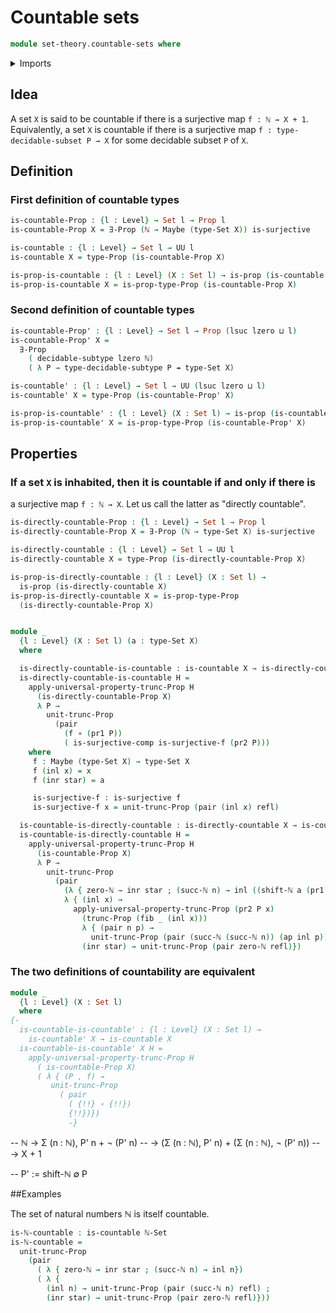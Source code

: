 # Countable sets

```agda
module set-theory.countable-sets where
```

<details><summary>Imports</summary>

```agda
open import elementary-number-theory.natural-numbers

open import foundation.decidable-subtypes
open import foundation.existential-quantification
open import foundation.maybe
open import foundation.propositions
open import foundation.propositional-truncations 
open import foundation.sets
open import foundation.shifting-sequences 
open import foundation.surjective-maps
open import foundation.unit-type
open import foundation.universe-levels

open import foundation-core.coproduct-types
open import foundation-core.dependent-pair-types
open import foundation-core.empty-types
open import foundation-core.fibers-of-maps
open import foundation-core.functions
open import foundation-core.identity-types
open import foundation-core.negation
```

</details>

## Idea

A set `X` is said to be countable if there is a surjective map `f : ℕ → X + 1`.
Equivalently, a set `X` is countable if there is a surjective map
`f : type-decidable-subset P → X` for some decidable subset `P` of `X`.

## Definition

### First definition of countable types

```agda
is-countable-Prop : {l : Level} → Set l → Prop l
is-countable-Prop X = ∃-Prop (ℕ → Maybe (type-Set X)) is-surjective

is-countable : {l : Level} → Set l → UU l
is-countable X = type-Prop (is-countable-Prop X)

is-prop-is-countable : {l : Level} (X : Set l) → is-prop (is-countable X)
is-prop-is-countable X = is-prop-type-Prop (is-countable-Prop X)
```

### Second definition of countable types

```agda
is-countable-Prop' : {l : Level} → Set l → Prop (lsuc lzero ⊔ l)
is-countable-Prop' X =
  ∃-Prop
    ( decidable-subtype lzero ℕ)
    ( λ P → type-decidable-subtype P ↠ type-Set X)

is-countable' : {l : Level} → Set l → UU (lsuc lzero ⊔ l)
is-countable' X = type-Prop (is-countable-Prop' X)

is-prop-is-countable' : {l : Level} (X : Set l) → is-prop (is-countable' X)
is-prop-is-countable' X = is-prop-type-Prop (is-countable-Prop' X)
```

## Properties

### If a set `X` is inhabited, then it is countable if and only if there is
a surjective map `f : ℕ → X`. Let us call the latter as "directly countable".

```agda
is-directly-countable-Prop : {l : Level} → Set l → Prop l
is-directly-countable-Prop X = ∃-Prop (ℕ → type-Set X) is-surjective

is-directly-countable : {l : Level} → Set l → UU l
is-directly-countable X = type-Prop (is-directly-countable-Prop X)

is-prop-is-directly-countable : {l : Level} (X : Set l) →
  is-prop (is-directly-countable X)
is-prop-is-directly-countable X = is-prop-type-Prop
  (is-directly-countable-Prop X)


module _
  {l : Level} (X : Set l) (a : type-Set X)
  where

  is-directly-countable-is-countable : is-countable X → is-directly-countable X
  is-directly-countable-is-countable H =
    apply-universal-property-trunc-Prop H
      (is-directly-countable-Prop X)
      λ P →
        unit-trunc-Prop
          (pair
            (f ∘ (pr1 P))
            ( is-surjective-comp is-surjective-f (pr2 P)))
    where
     f : Maybe (type-Set X) → type-Set X
     f (inl x) = x
     f (inr star) = a

     is-surjective-f : is-surjective f
     is-surjective-f x = unit-trunc-Prop (pair (inl x) refl)

  is-countable-is-directly-countable : is-directly-countable X → is-countable X
  is-countable-is-directly-countable H =
    apply-universal-property-trunc-Prop H
      (is-countable-Prop X)
      λ P →
        unit-trunc-Prop
          (pair
            (λ { zero-ℕ → inr star ; (succ-ℕ n) → inl ((shift-ℕ a (pr1 P)) n)})
            λ { (inl x) →
              apply-universal-property-trunc-Prop (pr2 P x)
                (trunc-Prop (fib _ (inl x)))
                λ { (pair n p) →
                  unit-trunc-Prop (pair (succ-ℕ (succ-ℕ n)) (ap inl p))} ;
                (inr star) → unit-trunc-Prop (pair zero-ℕ refl)})
```

### The two definitions of countability are equivalent

```agda
module _
  {l : Level} (X : Set l)
  where
{-
  is-countable-is-countable' : {l : Level} (X : Set l) →
    is-countable' X → is-countable X
  is-countable-is-countable' X H =
    apply-universal-property-trunc-Prop H
      ( is-countable-Prop X)
      ( λ { (P , f) →
         unit-trunc-Prop
           ( pair
             ( {!!} ∘ {!!})
             {!!})})
             -}
```

-- ℕ → Σ (n : ℕ), P' n + ¬ (P' n) -- → (Σ (n : ℕ), P' n) + (Σ (n : ℕ), ¬ (P' n))
-- → X + 1

-- P' := shift-ℕ ∅ P

##Examples

The set of natural numbers ℕ is itself countable.

```agda
is-ℕ-countable : is-countable ℕ-Set 
is-ℕ-countable =
  unit-trunc-Prop
    (pair
      ( λ { zero-ℕ → inr star ; (succ-ℕ n) → inl n})
      ( λ {
        (inl n) → unit-trunc-Prop (pair (succ-ℕ n) refl) ;
        (inr star) → unit-trunc-Prop (pair zero-ℕ refl)}))

```
